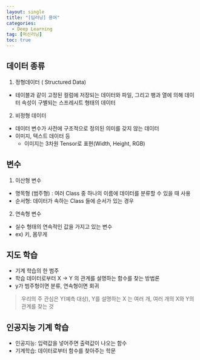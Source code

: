 ```yaml
---
layout: single
title: "[딥러닝] 용어"
categories:
  - Deep Learning
tag: [머신러닝]
toc: true
---
```

## 데이터 종류
1. 정형데이터 ( Structured Data)
- 테이블과 같이 고정된 컬럼에 저장되는 데이터와 파일, 그리고 팽과 열에 의해 데이터 속성이 구별되는 스프레시트 형태의 데이터
2. 비정형 데이터
- 데이터 변수가 사전에 구조적으로 정의된 의미를 갖지 않는 데이터
- 이미지, 텍스트 데이터 등
    - 이미지는 3차원 Tensor로 표현(Width, Height, RGB)

## 변수
1. 이산형 변수
- 명목형 (범주형) : 여러 Class 중 하나의 이름에 데이터를 분류할 수 있을 때 사용
- 순서형: 데이터가 속하는 Class 들에 순서가 있는 경우
2. 연속형 변수
- 실수 형태의 연속적인 값을 가지고 있는 변수
- ex) 키, 몸무게

## 지도 학습
- 기계 학습의 한 범주
- 학습 데이터로부터 X -> Y 의 관계를 설명하는 함수를 찾는 방법론
- y가 범주형이면 분류, 연속형이면 회귀

> 우리의 주 관심은 Y(예측 대상), Y를 설명하는 X 는 여러 개, 여러 개의 X와 Y의 관계를 찾는 것

## 인공지능 기계 학습
- 인공지능: 입력값을 넣어주면 출력값이 나오는 함수
- 기계학습: 데이터로부터 함수를 찾아주는 학문